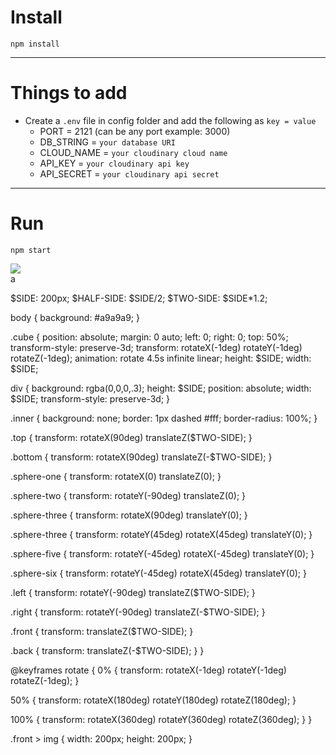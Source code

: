 # Install

`npm install`

---

# Things to add

- Create a `.env` file in config folder and add the following as `key = value`
  - PORT = 2121 (can be any port example: 3000)
  - DB_STRING = `your database URI`
  - CLOUD_NAME = `your cloudinary cloud name`
  - API_KEY = `your cloudinary api key`
  - API_SECRET = `your cloudinary api secret`

---

# Run

`npm start`

<div class="cube">
  <div class="left"></div>
  <div class="right"></div>
  <div class="bottom"></div>
  <div class="top"></div>
  <div class="back"></div>
  <div class="front">
    <img src="https://external-content.duckduckgo.com/iu/?u=https%3A%2F%2Ftse1.mm.bing.net%2Fth%3Fid%3DOIP.Gr7hcjTcqf6vnQBkv0kfbgHaFj%26pid%3DApi&f=1&ipt=1e20ea3cf021094de023b4c221a82c325db77dbc5ae321d79758dae8b00165bb&ipo=images"
  </div>
  <div class="sphere-one inner">a</div>
  <div class="sphere-two inner"></div>
  <div class="sphere-three inner"></div>
  <div class="sphere-four inner"></div>
  <div class="sphere-five inner"></div>
  <div class="sphere-six inner"></div>
</div>

$SIDE: 200px;
$HALF-SIDE: $SIDE/2;
$TWO-SIDE: $SIDE\*1.2;

body {
background: #a9a9a9;
}

.cube {
position: absolute;
margin: 0 auto;
left: 0;
right: 0;
top: 50%;
transform-style: preserve-3d;
transform: rotateX(-1deg) rotateY(-1deg) rotateZ(-1deg);
animation: rotate 4.5s infinite linear;
height: $SIDE;
width: $SIDE;

div {
background: rgba(0,0,0,.3);
height: $SIDE;
position: absolute;
width: $SIDE;
transform-style: preserve-3d;
}

.inner {
background: none;
border: 1px dashed #fff;
border-radius: 100%;
}

.top {
transform: rotateX(90deg) translateZ($TWO-SIDE);
}

.bottom {
transform: rotateX(90deg) translateZ(-$TWO-SIDE);
}

.sphere-one {
transform: rotateX(0) translateZ(0);
}

.sphere-two {
transform: rotateY(-90deg) translateZ(0);
}

.sphere-three {
transform: rotateX(90deg) translateY(0);
}

.sphere-three {
transform: rotateY(45deg) rotateX(45deg) translateY(0);
}

.sphere-five {
transform: rotateY(-45deg) rotateX(-45deg) translateY(0);
}

.sphere-six {
transform: rotateY(-45deg) rotateX(45deg) translateY(0);
}

.left {
transform: rotateY(-90deg) translateZ($TWO-SIDE);
}

.right {
transform: rotateY(-90deg) translateZ(-$TWO-SIDE);
}

.front {
transform: translateZ($TWO-SIDE);
}

.back {
transform: translateZ(-$TWO-SIDE);
}
}

@keyframes rotate {
0% {
transform: rotateX(-1deg) rotateY(-1deg) rotateZ(-1deg);
}

50% {
transform: rotateX(180deg) rotateY(180deg) rotateZ(180deg);
}

100% {
transform: rotateX(360deg) rotateY(360deg) rotateZ(360deg);
}
}

.front > img {
width: 200px;
height: 200px;
}
